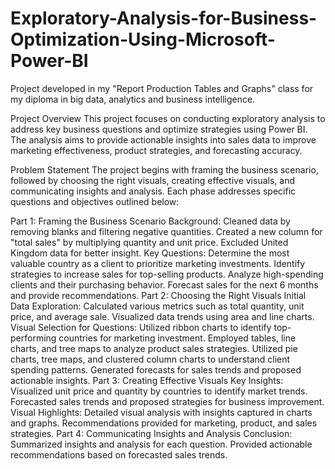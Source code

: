# Exploratory-Analysis-for-Business-Optimization-Using-Microsoft-Power-BI
Project developed in my "Report Production Tables and Graphs" class for my diploma in big data, analytics and business intelligence. 

Project Overview
This project focuses on conducting exploratory analysis to address key business questions and optimize strategies using Power BI. The analysis aims to provide actionable insights into sales data to improve marketing effectiveness, product strategies, and forecasting accuracy.

Problem Statement
The project begins with framing the business scenario, followed by choosing the right visuals, creating effective visuals, and communicating insights and analysis. Each phase addresses specific questions and objectives outlined below:

Part 1: Framing the Business Scenario
Background:
Cleaned data by removing blanks and filtering negative quantities.
Created a new column for "total sales" by multiplying quantity and unit price.
Excluded United Kingdom data for better insight.
Key Questions:
Determine the most valuable country as a client to prioritize marketing investments.
Identify strategies to increase sales for top-selling products.
Analyze high-spending clients and their purchasing behavior.
Forecast sales for the next 6 months and provide recommendations.
Part 2: Choosing the Right Visuals
Initial Data Exploration:
Calculated various metrics such as total quantity, unit price, and average sale.
Visualized data trends using area and line charts.
Visual Selection for Questions:
Utilized ribbon charts to identify top-performing countries for marketing investment.
Employed tables, line charts, and tree maps to analyze product sales strategies.
Utilized pie charts, tree maps, and clustered column charts to understand client spending patterns.
Generated forecasts for sales trends and proposed actionable insights.
Part 3: Creating Effective Visuals
Key Insights:
Visualized unit price and quantity by countries to identify market trends.
Forecasted sales trends and proposed strategies for business improvement.
Visual Highlights:
Detailed visual analysis with insights captured in charts and graphs.
Recommendations provided for marketing, product, and sales strategies.
Part 4: Communicating Insights and Analysis
Conclusion:
Summarized insights and analysis for each question.
Provided actionable recommendations based on forecasted sales trends.
